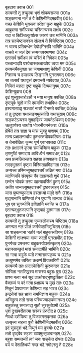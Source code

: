 बृहदश्व उवाच	001  
दमयन्ती तु तच्छ्रुत्वा भृशं शोकपरायणा	001a  
शङ्कमाना नलं तं वै केशिनीमिदमब्रवीत्	001c  
गच्छ केशिनि भूयस्त्वं परीक्षां कुरु बाहुके	002a  
आब्रुवाणा समीपस्था चरितान्यस्य लक्षय	002c  
यदा च किञ्चित्कुर्यात्स कारणं तत्र भामिनि	003a  
तत्र सञ्चेष्टमानस्य संलक्ष्यं ते विचेष्टितम्	003c  
न चास्य प्रतिबन्धेन देयोऽग्निरपि भामिनि	004a  
याचते न जलं देयं सम्यगत्वरमाणया	004c  
एतत्सर्वं समीक्ष्य त्वं चरितं मे निवेदय	005a  
यच्चान्यदपि पश्येथास्तच्चाख्येयं त्वया मम	005c  
दमयन्त्यैवमुक्ता सा जगामाथाशु केशिनी	006a  
निशाम्य च हयज्ञस्य लिङ्गानि पुनरागमत्	006c  
सा तत्सर्वं यथावृत्तं दमयन्त्यै न्यवेदयत्	007a  
निमित्तं यत्तदा दृष्टं बाहुके दिव्यमानुषम्	007c  
केशिन्युवाच	008  
दृढं शुच्युपचारोऽसौ न मया मानुषः क्वचित्	008a  
दृष्टपूर्वः श्रुतो वापि दमयन्ति तथाविधः	008c  
ह्रस्वमासाद्य सञ्चारं नासौ विनमते क्वचित्	009a  
तं तु दृष्ट्वा यथासङ्गमुत्सर्पति यथासुखम्	009c  
सङ्कटेऽप्यस्य सुमहद्विवरं जायतेऽधिकम्	009e  
ऋतुपर्णस्य चार्थाय भोजनीयमनेकशः	010a  
प्रेषितं तत्र राज्ञा च मांसं सुबहु पाशवम्	010c  
तस्य प्रक्षालनार्थाय कुम्भस्तत्रोपकल्पितः	011a  
स तेनावेक्षितः कुम्भः पूर्ण एवाभवत्तदा	011c  
ततः प्रक्षालनं कृत्वा समधिश्रित्य बाहुकः	012a  
तृणमुष्टिं समादाय आविध्यैनं समादधत्	012c  
अथ प्रज्वलितस्तत्र सहसा हव्यवाहनः	013a  
तदद्भुततमं दृष्ट्वा विस्मिताहमिहागता	013c  
अन्यच्च तस्मिन्सुमहदाश्चर्यं लक्षितं मया	014a  
यदग्निमपि संस्पृश्य नैव दह्यत्यसौ शुभे	014c  
छन्देन चोदकं तस्य वहत्यावर्जितं द्रुतम्	015a  
अतीव चान्यत्सुमहदाश्चर्यं दृष्टवत्यहम्	015c  
यत्स पुष्पाण्युपादाय हस्ताभ्यां ममृदे शनैः	016a  
मृद्यमानानि पाणिभ्यां तेन पुष्पाणि तान्यथ	016c  
भूय एव सुगन्धीनि हृषितानि भवन्ति च	017a  
एतान्यद्भुतकल्पानि दृष्ट्वाहं द्रुतमागता	017c  
बृहदश्व उवाच	018  
दमयन्ती तु तच्छ्रुत्वा पुण्यश्लोकस्य चेष्टितम्	018a  
अमन्यत नलं प्राप्तं कर्मचेष्टाभिसूचितम्	018c  
सा शङ्कमाना भर्तारं नलं बाहुकरूपिणम्	019a  
केशिनीं श्लक्ष्णया वाचा रुदती पुनरब्रवीत्	019c  
पुनर्गच्छ प्रमत्तस्य बाहुकस्योपसंस्कृतम्	020a  
महानसाच्छृतं मांसं समादायैहि भामिनि	020c  
सा गत्वा बाहुके व्यग्रे तन्मांसमपकृष्य च	021a  
अत्युष्णमेव त्वरिता तत्क्षणं प्रियकारिणी	021c  
दमयन्त्यै ततः प्रादात्केशिनी कुरुनन्दन	021e  
सोचिता नलसिद्धस्य मांसस्य बहुशः पुरा	022a  
प्राश्य मत्वा नलं सूदं प्राक्रोशद्भृशदुःखिता	022c  
वैक्लव्यं च परं गत्वा प्रक्षाल्य च मुखं ततः	023a  
मिथुनं प्रेषयामास केशिन्या सह भारत	023c  
इन्द्रसेनां सह भ्रात्रा समभिज्ञाय बाहुकः	024a  
अभिद्रुत्य ततो राजा परिष्वज्याङ्कमानयत्	024c  
बाहुकस्तु समासाद्य सुतौ सुरसुतोपमौ	025a  
भृशं दुःखपरीतात्मा सस्वरं प्ररुदोद ह	025c  
नैषधो दर्शयित्वा तु विकारमसकृत्तदा	026a  
उत्सृज्य सहसा पुत्रौ केशिनीमिदमब्रवीत्	026c  
इदं सुसदृशं भद्रे मिथुनं मम पुत्रयोः	027a  
ततो दृष्ट्वैव सहसा बाष्पमुत्सृष्टवानहम्	027c  
बहुशः सम्पतन्तीं त्वां जनः शङ्केत दोषतः	028a  
वयं च देशातिथयो गच्छ भद्रे नमोऽस्तु ते	028c  
